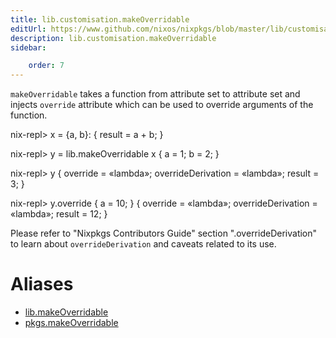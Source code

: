 ```yaml
---
title: lib.customisation.makeOverridable
editUrl: https://www.github.com/nixos/nixpkgs/blob/master/lib/customisation.nix#L74C21
description: lib.customisation.makeOverridable
sidebar:

    order: 7
---
```


`makeOverridable` takes a function from attribute set to attribute set and
injects `override` attribute which can be used to override arguments of
the function.

nix-repl> x = {a, b}: { result = a + b; }

nix-repl> y = lib.makeOverridable x { a = 1; b = 2; }

nix-repl> y
{ override = «lambda»; overrideDerivation = «lambda»; result = 3; }

nix-repl> y.override { a = 10; }
{ override = «lambda»; overrideDerivation = «lambda»; result = 12; }

Please refer to "Nixpkgs Contributors Guide" section
"<pkg>.overrideDerivation" to learn about `overrideDerivation` and caveats
related to its use.


# Aliases

- [lib.makeOverridable](./reference/lib/lib-makeOverridable)
- [pkgs.makeOverridable](./reference/pkgs/pkgs-makeOverridable)


